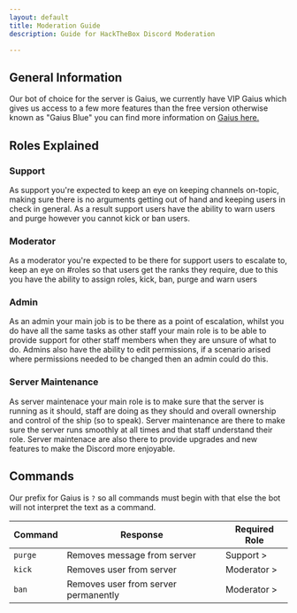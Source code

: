 ```yaml
---
layout: default
title: Moderation Guide
description: Guide for HackTheBox Discord Moderation

---
```


## General Information

Our bot of choice for the server is Gaius, we currently have VIP Gaius which gives us access to a few more features than the free version
otherwise known as "Gaius Blue" you can find more information on [Gaius here.](https://gaiusbot.me/)

## Roles Explained

### Support

As support you're expected to keep an eye on keeping channels on-topic, making sure there is no arguments getting out of hand and keeping
users in check in general. As a result support users have the ability to warn users and purge however you cannot kick or ban users.

### Moderator

As a moderator you're expected to be there for support users to escalate to, keep an eye on #roles so that users get the ranks they require, due to this you have the ability to assign roles, kick, ban, purge and warn users

### Admin

As an admin your main job is to be there as a point of escalation, whilst you do have all the same tasks as other staff your main role is to be able to provide support for other staff members when they are unsure of what to do. Admins also have the ability to edit permissions, if a scenario arised where permissions needed to be changed then an admin could do this.

### Server Maintenance

As server maintenace your main role is to make sure that the server is running as it should, staff are doing as they should and overall ownership and control of the ship (so to speak). Server maintenance are there to make sure the server runs smoothly at all times and that staff understand their role. Server maintenace are also there to provide upgrades and new features to make the Discord more enjoyable.

## Commands

Our prefix for Gaius is `?` so all commands must begin with that else the bot will not interpret the text as a command.

Command | Response | Required Role
------------ | ------------- | -------------
`purge` | Removes message from server | Support >
`kick` | Removes user from server | Moderator >
`ban` | Removes user from server permanently | Moderator >

